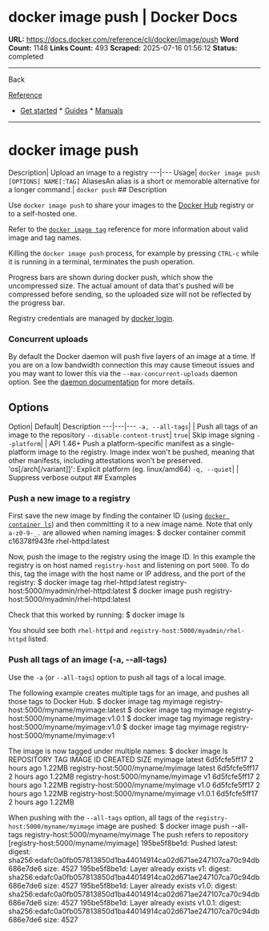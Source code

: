 # docker image push | Docker Docs

**URL:** https://docs.docker.com/reference/cli/docker/image/push
**Word Count:** 1148
**Links Count:** 493
**Scraped:** 2025-07-16 01:56:12
**Status:** completed

---

Back

[Reference](https://docs.docker.com/reference/)

  * [Get started](https://docs.docker.com/get-started/)   * [Guides](https://docs.docker.com/guides/)   * [Manuals](https://docs.docker.com/manuals/)

* * *

# docker image push

Description| Upload an image to a registry   ---|---   Usage| `docker image push [OPTIONS] NAME[:TAG]`   AliasesAn alias is a short or memorable alternative for a longer command.| `docker push`      ## Description

Use `docker image push` to share your images to the [Docker Hub](https://hub.docker.com) registry or to a self-hosted one.

Refer to the [`docker image tag`](https://docs.docker.com/reference/cli/docker/image/tag/) reference for more information about valid image and tag names.

Killing the `docker image push` process, for example by pressing `CTRL-c` while it is running in a terminal, terminates the push operation.

Progress bars are shown during docker push, which show the uncompressed size. The actual amount of data that's pushed will be compressed before sending, so the uploaded size will not be reflected by the progress bar.

Registry credentials are managed by [docker login](https://docs.docker.com/reference/cli/docker/login/).

### Concurrent uploads

By default the Docker daemon will push five layers of an image at a time. If you are on a low bandwidth connection this may cause timeout issues and you may want to lower this via the `--max-concurrent-uploads` daemon option. See the [daemon documentation](https://docs.docker.com/reference/cli/dockerd/) for more details.

## Options

Option| Default| Description   ---|---|---   `-a, --all-tags`| | Push all tags of an image to the repository   `--disable-content-trust`| `true`| Skip image signing   `--platform`| | API 1.46+ Push a platform-specific manifest as a single-platform image to the registry.   Image index won't be pushed, meaning that other manifests, including attestations won't be preserved.   'os\[/arch\[/variant\]\]': Explicit platform \(eg. linux/amd64\)   `-q, --quiet`| | Suppress verbose output      ## Examples

### Push a new image to a registry

First save the new image by finding the container ID \(using [`docker container ls`](https://docs.docker.com/reference/cli/docker/container/ls/)\) and then committing it to a new image name. Note that only `a-z0-9-_.` are allowed when naming images:               $ docker container commit c16378f943fe rhel-httpd:latest     

Now, push the image to the registry using the image ID. In this example the registry is on host named `registry-host` and listening on port `5000`. To do this, tag the image with the host name or IP address, and the port of the registry:               $ docker image tag rhel-httpd:latest registry-host:5000/myadmin/rhel-httpd:latest          $ docker image push registry-host:5000/myadmin/rhel-httpd:latest     

Check that this worked by running:               $ docker image ls     

You should see both `rhel-httpd` and `registry-host:5000/myadmin/rhel-httpd` listed.

### Push all tags of an image \(-a, --all-tags\)

Use the `-a` \(or `--all-tags`\) option to push all tags of a local image.

The following example creates multiple tags for an image, and pushes all those tags to Docker Hub.               $ docker image tag myimage registry-host:5000/myname/myimage:latest     $ docker image tag myimage registry-host:5000/myname/myimage:v1.0.1     $ docker image tag myimage registry-host:5000/myname/myimage:v1.0     $ docker image tag myimage registry-host:5000/myname/myimage:v1     

The image is now tagged under multiple names:               $ docker image ls          REPOSITORY                          TAG        IMAGE ID       CREATED      SIZE     myimage                             latest     6d5fcfe5ff17   2 hours ago  1.22MB     registry-host:5000/myname/myimage   latest     6d5fcfe5ff17   2 hours ago  1.22MB     registry-host:5000/myname/myimage   v1         6d5fcfe5ff17   2 hours ago  1.22MB     registry-host:5000/myname/myimage   v1.0       6d5fcfe5ff17   2 hours ago  1.22MB     registry-host:5000/myname/myimage   v1.0.1     6d5fcfe5ff17   2 hours ago  1.22MB     

When pushing with the `--all-tags` option, all tags of the `registry-host:5000/myname/myimage` image are pushed:               $ docker image push --all-tags registry-host:5000/myname/myimage          The push refers to repository [registry-host:5000/myname/myimage]     195be5f8be1d: Pushed     latest: digest: sha256:edafc0a0fb057813850d1ba44014914ca02d671ae247107ca70c94db686e7de6 size: 4527     195be5f8be1d: Layer already exists     v1: digest: sha256:edafc0a0fb057813850d1ba44014914ca02d671ae247107ca70c94db686e7de6 size: 4527     195be5f8be1d: Layer already exists     v1.0: digest: sha256:edafc0a0fb057813850d1ba44014914ca02d671ae247107ca70c94db686e7de6 size: 4527     195be5f8be1d: Layer already exists     v1.0.1: digest: sha256:edafc0a0fb057813850d1ba44014914ca02d671ae247107ca70c94db686e7de6 size: 4527